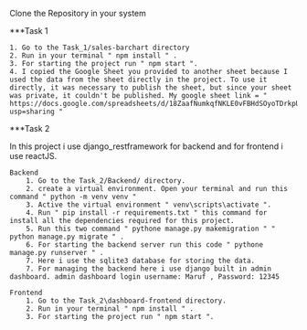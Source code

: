 Clone the Repository in your system

\*\*\*Task 1

    1. Go to the Task_1/sales-barchart directory
    2. Run in your terminal " npm install " .
    3. For starting the project run " npm start ".
    4. I copied the Google Sheet you provided to another sheet because I used the data from the sheet directly in the project. To use it directly, it was necessary to publish the sheet, but since your sheet was private, it couldn't be published. My google sheet link = " https://docs.google.com/spreadsheets/d/18ZaafNumkqfNKLE0vFBHdSOyoTDrkpUIiEqUcc0kFOE/edit?usp=sharing "

\*\*\*Task 2

In this project i use django_restframework for backend and for frontend i use reactJS.

    Backend
        1. Go to the Task_2/Backend/ directory.
        2. create a virtual environment. Open your terminal and run this command " python -m venv venv "
        3. Active the virtual environment " venv\scripts\activate ".
        4. Run " pip install -r requirements.txt " this command for install all the dependencies required for this project.
        5. Run this two command " pythone manage.py makemigration " " python manage.py migrate " .
        6. For starting the backend server run this code " pythone manage.py runserver " .
        7. Here i use the sqlite3 database for storing the data.
        7. For managing the backend here i use django built in admin dashboard. admin dashboard login username: Maruf , Password: 12345

    Frontend
        1. Go to the Task_2\dashboard-frontend directory.
        2. Run in your terminal " npm install " .
        3. For starting the project run " npm start ".
